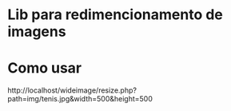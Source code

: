 # Lib para redimencionamento de imagens

# Como usar
http://localhost/wideimage/resize.php?path=img/tenis.jpg&width=500&height=500